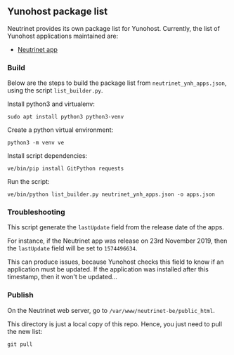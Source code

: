 ## Yunohost package list

Neutrinet provides its own package list for Yunohost. Currently, the list of Yunohost applications maintained are:
- [Neutrinet app](https://git.domainepublic.net/Neutrinet/neutrinet_ynh)

### Build

Below are the steps to build the package list from `neutrinet_ynh_apps.json`, using the script `list_builder.py`.

Install python3 and virtualenv:
```shell
sudo apt install python3 python3-venv
```

Create a python virtual environment:
```shell
python3 -m venv ve
```

Install script dependencies:
```shell
ve/bin/pip install GitPython requests
```

Run the script:
```shell
ve/bin/python list_builder.py neutrinet_ynh_apps.json -o apps.json
```

### Troubleshooting

This script generate the `lastUpdate` field from the release date of the apps.

For instance, if the Neutrinet app was release on 23rd November 2019, then the `lastUpdate` field will be set to `1574496634`.

This can produce issues, because Yunohost checks this field to know if an application must be updated.
If the application was installed after this timestamp, then it won't be updated...

### Publish

On the Neutrinet web server, go to `/var/www/neutrinet-be/public_html`.

This directory is just a local copy of this repo. Hence, you just need to pull the new list:
```shell
git pull
```

